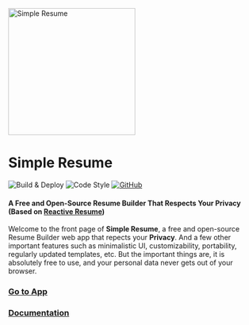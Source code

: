 <img src="https://i.imgur.com/GkjBg4C.png" alt="Simple Resume" width="256px"  height="256px"/>

# Simple Resume

![Build & Deploy](https://github.com/SHENG-X/simple-resume/workflows/Build%20&%20Deploy/badge.svg)
![Code Style](https://badgen.net/badge/code%20style/airbnb/ff5a5f?icon=airbnb)
[![GitHub](https://img.shields.io/github/license/SHENG-X/simple-resume)](https://github.com/SHENG-X/simple-resume/blob/master/LICENSE)

#### A Free and Open-Source Resume Builder That Respects Your Privacy (Based on [Reactive Resume](https://github.com/AmruthPillai/Reactive-Resume))


Welcome to the front page of **Simple Resume**, a free and open-source Resume Builder web app that repects your **Privacy**. And a few other important features such as minimalistic UI, customizability, portability, regularly updated templates, etc. But the important things are, it is absolutely free to use, and your personal data never gets out of your browser.

### [Go to App](https://simpleresume.ca/) 

### [Documentation](https://docs.simpleresume.ca/)
